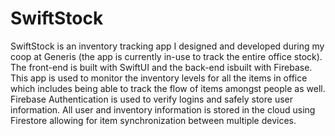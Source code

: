 # SwiftStock

SwiftStock is an inventory tracking app I designed and developed during my coop at Generis (the app is currently in-use to track the entire office stock). The front-end is built with SwiftUI and the back-end isbuilt with Firebase. This app is used to monitor the inventory levels for all the items in office which includes being able to track the flow of items amongst people as well. Firebase Authentication is used to verify logins and safely store user information. All user and inventory information is stored in the cloud using Firestore allowing for item synchronization between multiple devices. 
